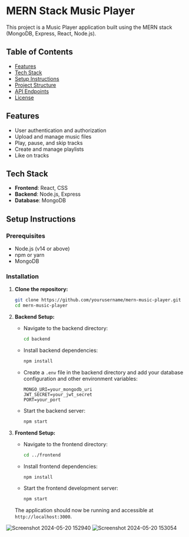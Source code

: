 # MERN Stack Music Player

This project is a Music Player application built using the MERN stack (MongoDB, Express, React, Node.js).

## Table of Contents

- [Features](#features)
- [Tech Stack](#tech-stack)
- [Setup Instructions](#setup-instructions)
- [Project Structure](#project-structure)
- [API Endpoints](#api-endpoints)
- [License](#license)

## Features

- User authentication and authorization
- Upload and manage music files
- Play, pause, and skip tracks
- Create and manage playlists
- Like on tracks

## Tech Stack

- **Frontend**: React, CSS
- **Backend**: Node.js, Express
- **Database**: MongoDB

## Setup Instructions

### Prerequisites

- Node.js (v14 or above)
- npm or yarn
- MongoDB

### Installation

1. **Clone the repository:**

    ```sh
    git clone https://github.com/yourusername/mern-music-player.git
    cd mern-music-player
    ```

2. **Backend Setup:**

    - Navigate to the backend directory:
    
      ```sh
      cd backend
      ```
    
    - Install backend dependencies:
    
      ```sh
      npm install
      ```
    
    - Create a `.env` file in the backend directory and add your database configuration and other environment variables:
    
      ```
      MONGO_URI=your_mongodb_uri
      JWT_SECRET=your_jwt_secret
      PORT=your_port
      ```
    
    - Start the backend server:
    
      ```sh
      npm start
      ```

3. **Frontend Setup:**

    - Navigate to the frontend directory:
    
      ```sh
      cd ../frontend
      ```
    
    - Install frontend dependencies:
    
      ```sh
      npm install
      ```
    
    - Start the frontend development server:
    
      ```sh
      npm start
      ```

    The application should now be running and accessible at `http://localhost:3000`.



![Screenshot 2024-05-20 152940](https://github.com/shreya-ghimire/music_player/assets/140148528/06e077ba-64d0-41c1-9a9d-040927f9474f)
![Screenshot 2024-05-20 153054](https://github.com/shreya-ghimire/music_player/assets/140148528/fe72b2f5-cb23-4bde-be97-b49743f7e126)

